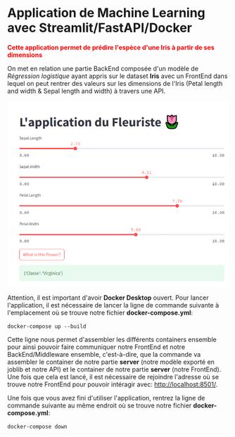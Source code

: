 # Application de Machine Learning avec Streamlit/FastAPI/Docker


<span style="color:red;font-weight:bold;">Cette application permet de prédire l'espèce d'une Iris à partir de ses dimensions</span>

On met en relation une partie BackEnd composée d'un modèle de *Régression logistique* ayant appris sur le dataset **Iris** avec un FrontEnd dans lequel on peut rentrer des valeurs sur les dimensions de l'Iris (Petal length and width & Sepal length and width) à travers une API.

<img src="image/capture.png"/>

Attention, il est important d'avoir **Docker Desktop** ouvert. Pour lancer l'application, il est nécessaire de lancer la ligne de commande suivante à l'emplacement où se trouve notre fichier **docker-compose.yml**:

```
docker-compose up --build
```

Cette ligne nous permet d'assembler les différents containers ensemble pour ainsi pouvoir faire communiquer notre FrontEnd et notre BackEnd/Middleware ensemble, c'est-à-dire, que la commande va assembler le container de notre partie **server** (notre modèle exporté en joblib et notre API) et le container de notre partie **server** (notre FrontEnd). Une fois que cela est lancé, il est nécessaire de rejoindre l'adresse où se trouve notre FrontEnd pour pouvoir intéragir avec: [http://localhost:8501/](http://localhost:8501/).


 Une fois que vous avez fini d'utiliser l'application, rentrez la ligne de commande suivante au même endroit où se trouve notre fichier **docker-compose.yml**:

```
docker-compose down
```
